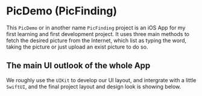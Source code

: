 # PicDemo (PicFinding)
This `PicDemo` or in another name `PicFinding` project is an iOS App for my first learning and first development project. It uses three main methods to fetch the desired picture from the Internet, which list as typing the word, taking the picture or just upload an exist picture to do so.
## The main UI outlook of the whole App
We roughly use the `UIKit` to develop our UI layout, and intergrate with a little `SwiftUI`, and the final project layout and design look is showing below.


